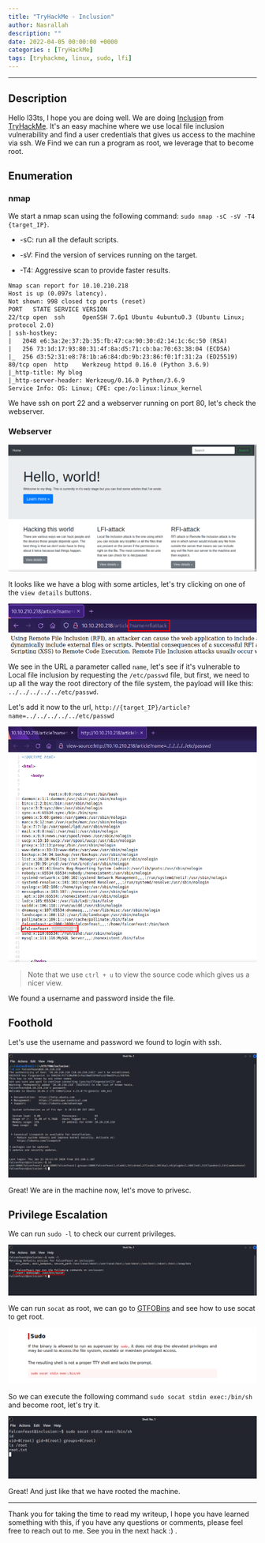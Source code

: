 ```yaml
---
title: "TryHackMe - Inclusion"
author: Nasrallah
description: ""
date: 2022-04-05 00:00:00 +0000
categories : [TryHackMe]
tags: [tryhackme, linux, sudo, lfi]
---
```


<div align="center"> <script src="https://tryhackme.com/badge/367641"></script> </div>

---


## **Description**

Hello l33ts, I hope you are doing well. We are doing [Inclusion](https://tryhackme.com/room/inclusion) from [TryHackMe](https://tryhackme.com). It's an easy machine where we use local file inclusion vulnerability and find a user credentials that gives us access to the machine via ssh. We Find we can run a program as root, we leverage that to become root.

## **Enumeration**

### nmap

We start a nmap scan using the following command: `sudo nmap -sC -sV -T4 {target_IP}`.

- -sC: run all the default scripts.

- -sV: Find the version of services running on the target.

- -T4: Aggressive scan to provide faster results.

```Terminal
Nmap scan report for 10.10.210.218
Host is up (0.097s latency).
Not shown: 998 closed tcp ports (reset)
PORT   STATE SERVICE VERSION
22/tcp open  ssh     OpenSSH 7.6p1 Ubuntu 4ubuntu0.3 (Ubuntu Linux; protocol 2.0)
| ssh-hostkey:
|   2048 e6:3a:2e:37:2b:35:fb:47:ca:90:30:d2:14:1c:6c:50 (RSA)
|   256 73:1d:17:93:80:31:4f:8a:d5:71:cb:ba:70:63:38:04 (ECDSA)
|_  256 d3:52:31:e8:78:1b:a6:84:db:9b:23:86:f0:1f:31:2a (ED25519)
80/tcp open  http    Werkzeug httpd 0.16.0 (Python 3.6.9)
|_http-title: My blog
|_http-server-header: Werkzeug/0.16.0 Python/3.6.9
Service Info: OS: Linux; CPE: cpe:/o:linux:linux_kernel
```

We have ssh on port 22 and a webserver running on port 80, let's check the webserver.

### Webserver

![](/assets/img/tryhackme/inclusion/i1.png)

It looks like we have a blog with some articles, let's try clicking on one of the `view details` buttons.

![](/assets/img/tryhackme/inclusion/i2.png)

We see in the URL a parameter called `name`, let's see if it's vulnerable to Local file inclusion by requesting the `/etc/passwd` file, but first, we need to up all the way the root directory of the file system, the payload will like this: `../../../../../etc/passwd`.

Let's add it now to the url, `http://{target_IP}/article?name=../../../../../etc/passwd`

![](/assets/img/tryhackme/inclusion/i3.png)

>Note that we use `ctrl + u` to view the source code which gives us a nicer view.

We found a username and password inside the file.


## **Foothold**

Let's use the username and password we found to login with ssh.

![](/assets/img/tryhackme/inclusion/i4.png)

Great! We are in the machine now, let's move to privesc.

## **Privilege Escalation**

We can run `sudo -l` to check our current privileges.

![](/assets/img/tryhackme/inclusion/i5.png)

We can run `socat` as root, we can go to [GTFOBins](https://gtfobins.github.io/) and see how to use socat to get root.

![](/assets/img/tryhackme/inclusion/i6.png)

So we can execute the following command `sudo socat stdin exec:/bin/sh` and become root, let's try it.

![](/assets/img/tryhackme/inclusion/i7.png)

Great! And just like that we have rooted the machine.

---

Thank you for taking the time to read my writeup, I hope you have learned something with this, if you have any questions or comments, please feel free to reach out to me. See you in the next hack :) .
